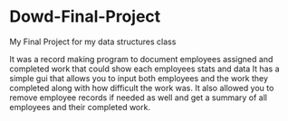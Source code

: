 # Dowd-Final-Project
My Final Project for my data structures class 

It was a record making program to document employees assigned and completed work that could show each employees stats and data
It has a simple gui that allows you to input both employees and the work they completed along with how difficult the work was. It also allowed you to remove employee records if needed as well and get a summary of all employees and their completed work.
